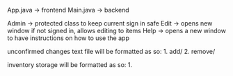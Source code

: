 App.java -> frontend
Main.java -> backend

Admin -> protected class to keep current sign in safe
Edit -> opens new window if not signed in, allows editing to items
Help -> opens a new window to have instructions on how to use the app

unconfirmed changes text file will be formatted as so:
    1. add/
    2. remove/

inventory storage will be formatted as so:
    1.